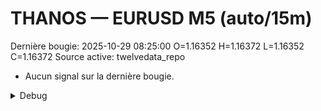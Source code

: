 # THANOS — EURUSD M5 (auto/15m)
Dernière bougie: 2025-10-29 08:25:00  O=1.16352  H=1.16372  L=1.16352  C=1.16372
Source active: twelvedata_repo

- Aucun signal sur la dernière bougie.

<details><summary>Debug</summary>

- TD_API_KEY manquant.

</details>